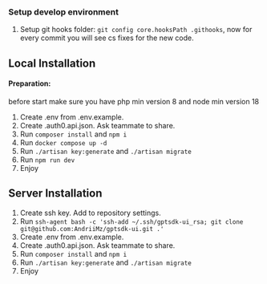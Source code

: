 ### Setup develop environment
1. Setup git hooks folder: ```git config core.hooksPath .githooks```, now for every commit you will see cs fixes for the new code.

## Local Installation
#### Preparation:
before start make sure you have php min version 8 
and node min version 18

1. Create .env from .env.example.
2. Create .auth0.api.json. Ask teammate to share.
3. Run `composer install` and `npm i`
4. Run `docker compose up -d`
5. Run `./artisan key:generate` and `./artisan migrate`
6. Run `npm run dev`
7. Enjoy

## Server Installation
1. Create ssh key. Add to repository settings.
2. Run `ssh-agent bash -c 'ssh-add ~/.ssh/gptsdk-ui_rsa; git clone git@github.com:AndriiMz/gptsdk-ui.git .'`
2. Create .env from .env.example.
3. Create .auth0.api.json. Ask teammate to share.
4. Run `composer install` and `npm i`
5. Run `./artisan key:generate` and `./artisan migrate`
6. Enjoy
